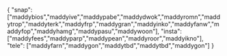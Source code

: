 { "snap": ["maddybios","maddyive","maddypabe","maddydwok","maddyromn","maddytrop","maddyterk","maddyfrp","maddygran","maddyinko","maddyfanw","maddyfop","maddyhamg","maddypasu","maddywoon"], "insta": ["maddyfees","maddyparp","maddypean","maddyroor","maddyikno"], "tele": ["maddyfarn","maddygon","maddytbd","maddytbd","maddygon"] }
